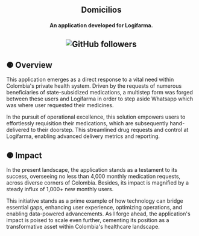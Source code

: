 <h2 align="center">Domicilios</h2>
<h4 align="center">An application developed for Logifarma.</h4>
<h2 align="center">
<img alt="GitHub followers" src="https://img.shields.io/github/followers/Alfareiza?label=Follow%20me%20%3A%29&style=social">
</h2>

<h2>⚈ Overview </h2>

This application emerges as a direct response to a vital need within Colombia's private health system. Driven by the requests of numerous beneficiaries of state-subsidized medications, a multistep form was forged between these users and Logifarma in order to step aside Whatsapp which was where user requested their medicines.

In the pursuit of operational excellence, this solution empowers users to effortlessly requisition their medications, which are subsequently hand-delivered to their doorstep. This streamlined drug requests and control at Logifarma, enabling advanced delivery metrics and reporting.

<h2>⚈ Impact</h2>

In the present landscape, the application stands as a testament to its success, overseeing no less than 4,000 monthly medication requests,  across diverse corners of Colombia. Besides, its impact is magnified by a steady influx of 1,000+ new monthly users.


This initiative stands as a prime example of how technology can bridge essential gaps, enhancing user experience, optimizing operations, and enabling data-powered advancements. As I forge ahead, the application's impact is poised to scale even further, cementing its position as a transformative asset within Colombia's healthcare landscape.
